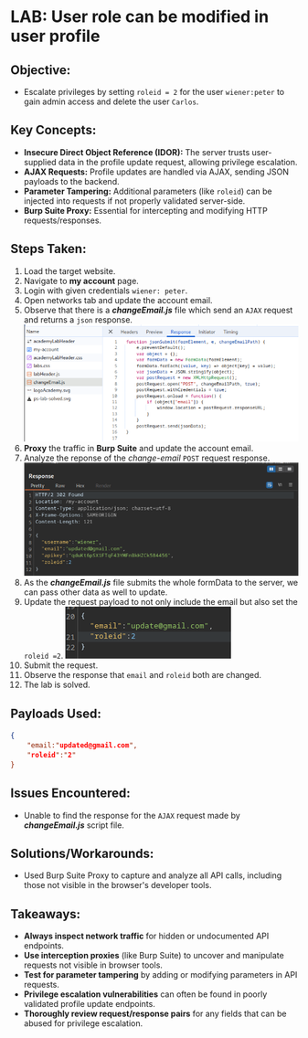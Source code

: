 # LAB: User role can be modified in user profile

## Objective:

- Escalate privileges by setting `roleid = 2` for the user `wiener:peter` to gain admin access and delete the user `Carlos`.

## Key Concepts:
- **Insecure Direct Object Reference (IDOR):** The server trusts user-supplied data in the profile update request, allowing privilege escalation.
- **AJAX Requests:** Profile updates are handled via AJAX, sending JSON payloads to the backend.
- **Parameter Tampering:** Additional parameters (like `roleid`) can be injected into requests if not properly validated server-side.
- **Burp Suite Proxy:** Essential for intercepting and modifying HTTP requests/responses.

## Steps Taken:

1. Load the target website.
2. Navigate to **my account** page.
3. Login with given credentials `wiener: peter`.
4. Open networks tab and update the account email.
5. Observe that there is a **_changeEmail.js_** file which send an `AJAX` request and returns a `json` response.
   ![](./Images/changeEmail.JS.png)
6. **Proxy** the traffic in **Burp Suite** and update the account email.
7. Analyze the reponse of the _change-email_ `POST` request response.
   ![](./Images/change-email%20POST%20request%20response.png)
8. As the **_changeEmail.js_** file submits the whole formData to the server, we can pass other data as well to update.
9. Update the request payload to not only include the email but also set the `roleid =2`.
   ![](./Images/request%20json.png)
10. Submit the request.
11. Observe the response that `email` and `roleid` both are changed.
12. The lab is solved.

## Payloads Used:

```json
{
    "email:"updated@gmail.com",
    "roleid":"2"
}
```

## Issues Encountered:

- Unable to find the response for the `AJAX` request made by _**changeEmail.js**_ script file.

## Solutions/Workarounds:

- Used Burp Suite Proxy to capture and analyze all API calls, including those not visible in the browser's developer tools.

## Takeaways:

- **Always inspect network traffic** for hidden or undocumented API endpoints.
- **Use interception proxies** (like Burp Suite) to uncover and manipulate requests not visible in browser tools.
- **Test for parameter tampering** by adding or modifying parameters in API requests.
- **Privilege escalation vulnerabilities** can often be found in poorly validated profile update endpoints.
- **Thoroughly review request/response pairs** for any fields that can be abused for privilege escalation.
